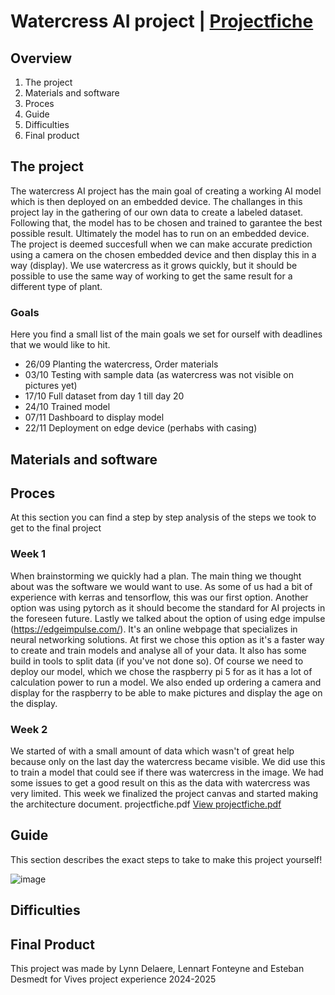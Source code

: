 # Watercress AI project | [Projectfiche](./projectfiche.pdf)

## Overview
1. The project
2. Materials and software
3. Proces
4. Guide
5. Difficulties
6. Final product

## The project
The watercress AI project has the main goal of creating a working AI model which is then deployed on an embedded device. The challanges in this project lay in the gathering of our own data to create a labeled dataset. Following that, the model has to be chosen and trained to garantee the best possible result. Ultimately the model has to run on an embedded device. The project is deemed succesfull when we can make accurate prediction using a camera on the chosen embedded device and then display this in a way (display).
We use watercress as it grows quickly, but it should be possible to use the same way of working to get the same result for a different type of plant. 

### Goals
Here you find a small list of the main goals we set for ourself with deadlines that we would like to hit.
- 26/09 Planting the watercress, Order materials
- 03/10 Testing with sample data (as watercress was not visible on pictures yet)
- 17/10 Full dataset from day 1 till day 20
- 24/10 Trained model 
- 07/11 Dashboard to display model
- 22/11 Deployment on edge device (perhabs with casing)

## Materials and software

## Proces
At this section you can find a step by step analysis of the steps we took to get to the final project
### Week 1
When brainstorming we quickly had a plan. The main thing we thought about was the software we would want to use. As some of us had a bit of experience with kerras and tensorflow, this was our first option. Another option was using pytorch as it should become the standard for AI projects in the foreseen future. Lastly we talked about the option of using edge impulse (https://edgeimpulse.com/). It's an online webpage that specializes in neural networking solutions. At first we chose this option as it's a faster way to create and train models and analyse all of your data. It also has some build in tools to split data (if you've not done so). Of course we need to deploy our model, which we chose the raspberry pi 5 for as it has a lot of calculation power to run a model. We also ended up ordering a camera and display for the raspberry to be able to make pictures and display the age on the display.

### Week 2
We started of with a small amount of data which wasn't of great help because only on the last day the watercress became visible. We did use this to train a model that could see if there was watercress in the image. We had some issues to get a good result on this as the data with watercress was very limited. This week we finalized the project canvas and started making the architecture document. projectfiche.pdf [View projectfiche.pdf](./projectfiche.pdf)


## Guide
This section describes the exact steps to take to make this project yourself!


![image](https://github.com/user-attachments/assets/c04771c4-8510-4177-904a-4b14dc07b3b8)

## Difficulties

## Final Product








This project was made by Lynn Delaere, Lennart Fonteyne and Esteban Desmedt for Vives project experience 2024-2025
